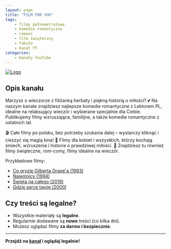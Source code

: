 ```yaml
---
layout: page
title: "FILM FOR YOU"
tags: 
    - filmy pełnometrażowe
    - komedie romantyczne
    - romans
    - film świąteczny
    - fabuła
    - Kanał YT
categories:
    - Kanały YouTube
---
```

[![Logo](https://yt3.googleusercontent.com/pGV_fQifBNESJrOHTHVd4VG5jfVXDSSi_2zYj9Li_2GW5-1qeCZpuvsVV1pgseq0Ap-lYmv1Xw=s160-c-k-c0x00ffffff-no-rj)](https://www.youtube.com/@FILMFORYOU)

## Opis kanału

Marzysz o wieczorze z filiżanką herbaty i piękną historią o miłości? 💕 Na naszym kanale znajdziesz najlepsze komedie romantyczne z Lektorem PL, idealne na relaksujący wieczór i wybierane specjalnie dla Ciebie. Publikujemy filmy wzruszające, familijne, a także komedie romantyczne z ostatnich lat.

🎬 Całe filmy po polsku, bez potrzeby szukania dalej – wystarczy kliknąć i cieszyć się magią kina!
💑 Filmy dla kobiet i wszystkich, którzy kochają śmiech, wzruszenia i historie o prawdziwej miłości.
🌟 Znajdziesz tu również filmy świąteczne, rom-comy, filmy idealne na wieczór.

Przykładowe filmy:
- [Co gryzie Gilberta Grape'a (1993)](https://www.youtube.com/watch?v=fgCoboaFJIc)
- [Najemnicy (1994)](https://www.youtube.com/watch?v=26A-2KSD20c)
- [Święta na całego (2019)](https://www.youtube.com/watch?v=1reuUn1WXpQ)
- [Gdzie serce twoje (2000)](https://www.youtube.com/watch?v=sJ_iO38vB4o)

## Czy treści są legalne?

- Wszystkie materiały są **legalne**.
- Regularnie dodawane są **nowe** treści (co kilka dni).
- Możesz oglądać filmy **za darmo i bezpiecznie**.

---

**Przejdź na [kanał](https://www.youtube.com/@FILMFORYOU) i oglądaj legalnie!**
